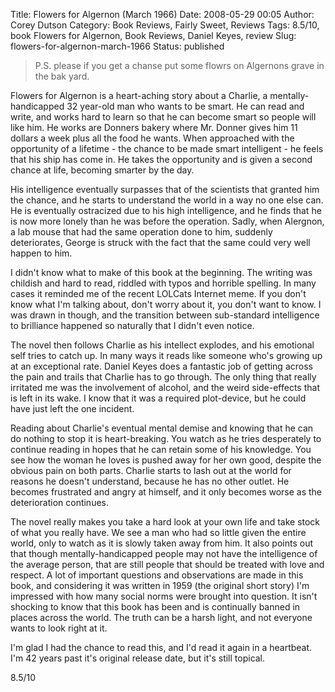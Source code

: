 Title: Flowers for Algernon (March 1966)
Date: 2008-05-29 00:05
Author: Corey Dutson
Category: Book Reviews, Fairly Sweet, Reviews
Tags: 8.5/10, book Flowers for Algernon, Book Reviews, Daniel Keyes, review
Slug: flowers-for-algernon-march-1966
Status: published

> P.S. please if you get a chanse put some flowrs on Algernons grave in
> the bak yard.

Flowers for Algernon is a heart-aching story about a Charlie, a
mentally-handicapped 32 year-old man who wants to be smart. He can read
and write, and works hard to learn so that he can become smart so people
will like him. He works are Donners bakery where Mr. Donner gives him 11
dollars a week plus all the food he wants. When approached with the
opportunity of a lifetime - the chance to be made smart intelligent - he
feels that his ship has come in. He takes the opportunity and is given a
second chance at life, becoming smarter by the day.

His intelligence eventually surpasses that of the scientists that
granted him the chance, and he starts to understand the world in a way
no one else can. He is eventually ostracized due to his high
intelligence, and he finds that he is now more lonely than he was before
the operation. Sadly, when Alergnon, a lab mouse that had the same
operation done to him, suddenly deteriorates, George is struck with the
fact that the same could very well happen to him.

I didn't know what to make of this book at the beginning. The writing
was childish and hard to read, riddled with typos and horrible spelling.
In many cases it reminded me of the recent LOLCats Internet meme. If you
don't know what I'm talking about, don't worry about it, you don't want
to know. I was drawn in though, and the transition between sub-standard
intelligence to brilliance happened so naturally that I didn't even
notice.

The novel then follows Charlie as his intellect explodes, and his
emotional self tries to catch up. In many ways it reads like someone
who's growing up at an exceptional rate. Daniel Keyes does a fantastic
job of getting across the pain and trails that Charlie has to go
through. The only thing that really irritated me was the involvement of
alcohol, and the weird side-effects that is left in its wake. I know
that it was a required plot-device, but he could have just left the one
incident.

Reading about Charlie's eventual mental demise and knowing that he can
do nothing to stop it is heart-breaking. You watch as he tries
desperately to continue reading in hopes that he can retain some of his
knowledge. You see how the woman he loves is pushed away for her own
good, despite the obvious pain on both parts. Charlie starts to lash out
at the world for reasons he doesn't understand, because he has no other
outlet. He becomes frustrated and angry at himself, and it only becomes
worse as the deterioration continues.

The novel really makes you take a hard look at your own life and take
stock of what you really have. We see a man who had so little given the
entire world, only to watch as it is slowly taken away from him. It also
points out that though mentally-handicapped people may not have the
intelligence of the average person, that are still people that should be
treated with love and respect. A lot of important questions and
observations are made in this book, and considering it was written in
1959 (the original short story) I'm impressed with how many social norms
were brought into question. It isn't shocking to know that this book has
been and is continually banned in places across the world. The truth can
be a harsh light, and not everyone wants to look right at it.

I'm glad I had the chance to read this, and I'd read it again in a
heartbeat. I'm 42 years past it's original release date, but it's still
topical.

8.5/10
